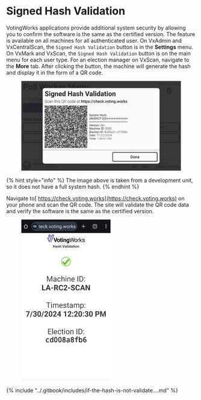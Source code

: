 # Signed Hash Validation

VotingWorks applications provide additional system security by allowing you to confirm the software is the same as the certified version. The feature is available on all machines for all authenticated user. On VxAdmin and VxCentralScan, the `Signed Hash Validation` button is in the **Settings** menu. On VxMark and VxScan, the `Signed Hash Validation` button is on the main menu for each user type. For an election manager on VxScan, navigate to the **More** tab. After clicking the button, the machine will generate the hash and display it in the form of a QR code.

<figure><img src="../.gitbook/assets/signed-hash-validation.png" alt="" width="563"><figcaption></figcaption></figure>

{% hint style="info" %}
The image above is taken from a development unit, so it does not have a full system hash.
{% endhint %}

Navigate to[ https://check.voting.works](https://check.voting.works) on your phone and scan the QR code. The site will validate the QR code data and verify the software is the same as the certified version.

<figure><img src="../.gitbook/assets/Hash Validation check voting works.png" alt="" width="237"><figcaption></figcaption></figure>

{% include "../.gitbook/includes/if-the-hash-is-not-validate....md" %}

